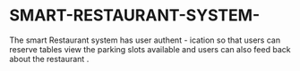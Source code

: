 # SMART-RESTAURANT-SYSTEM-
 The smart Restaurant system has user authent -  ication  so that users can reserve tables view the parking slots available and users can also feed back about the restaurant .
